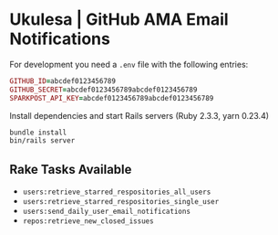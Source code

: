 # Ukulesa | GitHub AMA Email Notifications

For development you need a `.env` file with the following entries:

```ruby
GITHUB_ID=abcdef0123456789
GITHUB_SECRET=abcdef0123456789abcdef0123456789
SPARKPOST_API_KEY=abcdef0123456789abcdef0123456789
```

Install dependencies and start Rails servers (Ruby 2.3.3, yarn 0.23.4)

```bash
bundle install
bin/rails server
```

## Rake Tasks Available

- `users:retrieve_starred_respositories_all_users`
- `users:retrieve_starred_respositories_single_user`
- `users:send_daily_user_email_notifications`
- `repos:retrieve_new_closed_issues`
